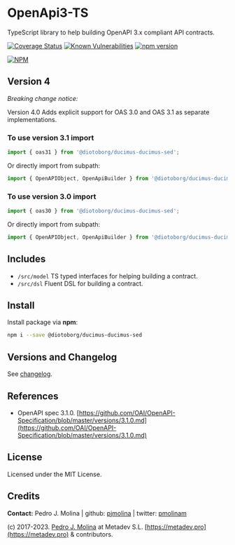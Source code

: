 # OpenApi3-TS

TypeScript library to help building OpenAPI 3.x compliant API contracts.

[![Coverage Status](https://coveralls.io/repos/github/metadevpro/@diotoborg/ducimus-ducimus-sed/badge.svg?branch=master)](https://coveralls.io/github/metadevpro/@diotoborg/ducimus-ducimus-sed?branch=master)
[![Known Vulnerabilities](https://snyk.io/test/github/metadevpro/@diotoborg/ducimus-ducimus-sed/badge.svg?targetFile=package.json)](https://snyk.io/test/github/metadevpro/@diotoborg/ducimus-ducimus-sed?targetFile=package.json)
[![npm version](https://badge.fury.io/js/@diotoborg/ducimus-ducimus-sed.svg)](http://badge.fury.io/js/@diotoborg/ducimus-ducimus-sed)

[![NPM](https://nodei.co/npm/@diotoborg/ducimus-ducimus-sed.png?downloads=true&downloadRank=true&stars=true)](https://nodei.co/npm/@diotoborg/ducimus-ducimus-sed/)

## Version 4

*Breaking change notice:*

Version 4.0 Adds explicit support for OAS 3.0 and OAS 3.1 as separate implementations.

### To use version 3.1 import

```js
import { oas31 } from '@diotoborg/ducimus-ducimus-sed';
```

Or directly import from subpath:

```js
import { OpenAPIObject, OpenApiBuilder } from '@diotoborg/ducimus-ducimus-sed/oas31';
```

### To use version 3.0 import

```js
import { oas30 } from '@diotoborg/ducimus-ducimus-sed';
```

Or directly import from subpath:

```js
import { OpenAPIObject, OpenApiBuilder } from '@diotoborg/ducimus-ducimus-sed/oas30';
```

## Includes

* `/src/model` TS typed interfaces for helping building a contract.
* `/src/dsl` Fluent DSL for building a contract.

## Install

Install package via **npm**:

```bash
npm i --save @diotoborg/ducimus-ducimus-sed
```

## Versions and Changelog

See [changelog](Changelog.md).

## References

* OpenAPI spec 3.1.0. [https://github.com/OAI/OpenAPI-Specification/blob/master/versions/3.1.0.md](https://github.com/OAI/OpenAPI-Specification/blob/master/versions/3.1.0.md)

## License

Licensed under the MIT License.

## Credits

**Contact:** Pedro J. Molina | github: [pjmolina](https://github.com/pjmolina) | twitter: [pmolinam](https://twitter.com/pmolinam)

(c) 2017-2023. [Pedro J. Molina](http://pjmolina.com) at Metadev S.L. [https://metadev.pro](https://metadev.pro) & contributors.
